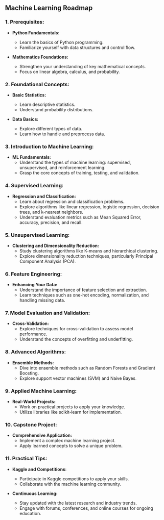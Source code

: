 Machine Learning Roadmap
---------------------------------

### 1\. **Prerequisites:**

*   **Python Fundamentals:**
    
    *   Learn the basics of Python programming.
    *   Familiarize yourself with data structures and control flow.
*   **Mathematics Foundations:**
    
    *   Strengthen your understanding of key mathematical concepts.
    *   Focus on linear algebra, calculus, and probability.

### 2\. **Foundational Concepts:**

*   **Basic Statistics:**
    
    *   Learn descriptive statistics.
    *   Understand probability distributions.
*   **Data Basics:**
    
    *   Explore different types of data.
    *   Learn how to handle and preprocess data.

### 3\. **Introduction to Machine Learning:**

*   **ML Fundamentals:**
    *   Understand the types of machine learning: supervised, unsupervised, and reinforcement learning.
    *   Grasp the core concepts of training, testing, and validation.

### 4\. **Supervised Learning:**

*   **Regression and Classification:**
    *   Learn about regression and classification problems.
    *   Explore algorithms like linear regression, logistic regression, decision trees, and k-nearest neighbors.
    *   Understand evaluation metrics such as Mean Squared Error, accuracy, precision, and recall.

### 5\. **Unsupervised Learning:**

*   **Clustering and Dimensionality Reduction:**
    *   Study clustering algorithms like K-means and hierarchical clustering.
    *   Explore dimensionality reduction techniques, particularly Principal Component Analysis (PCA).

### 6\. **Feature Engineering:**

*   **Enhancing Your Data:**
    *   Understand the importance of feature selection and extraction.
    *   Learn techniques such as one-hot encoding, normalization, and handling missing data.

### 7\. **Model Evaluation and Validation:**

*   **Cross-Validation:**
    *   Explore techniques for cross-validation to assess model performance.
    *   Understand the concepts of overfitting and underfitting.

### 8\. **Advanced Algorithms:**

*   **Ensemble Methods:**
    *   Dive into ensemble methods such as Random Forests and Gradient Boosting.
    *   Explore support vector machines (SVM) and Naive Bayes.

### 9\. **Applied Machine Learning:**

*   **Real-World Projects:**
    *   Work on practical projects to apply your knowledge.
    *   Utilize libraries like scikit-learn for implementation.

### 10\. **Capstone Project:**

*   **Comprehensive Application:**
    *   Implement a complex machine learning project.
    *   Apply learned concepts to solve a unique problem.

### 11\. **Practical Tips:**

*   **Kaggle and Competitions:**
    
    *   Participate in Kaggle competitions to apply your skills.
    *   Collaborate with the machine learning community.
      
*   **Continuous Learning:**
    
    *   Stay updated with the latest research and industry trends.
    *   Engage with forums, conferences, and online courses for ongoing education.